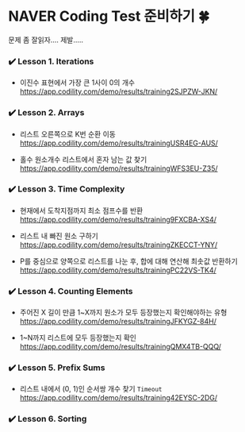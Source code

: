 # NAVER Coding Test 준비하기 🍀

문제 좀 잘읽자.... 제발.....

### ✔️ Lesson 1. Iterations
- 이진수 표현에서 가장 큰 1사이 0의 개수      
https://app.codility.com/demo/results/training2SJPZW-JKN/


### ✔️ Lesson 2. Arrays
- 리스트 오른쪽으로 K번 순환 이동    
https://app.codility.com/demo/results/trainingUSR4EG-AUS/

- 홀수 원소개수 리스트에서 혼자 남는 값 찾기    
https://app.codility.com/demo/results/trainingWFS3EU-Z35/


### ✔️ Lesson 3. Time Complexity
- 현재에서 도착지점까지 최소 점프수를 반환     
https://app.codility.com/demo/results/training9FXCBA-XS4/

- 리스트 내 빠진 원소 구하기    
https://app.codility.com/demo/results/trainingZKECCT-YNY/

- P를 중심으로 양쪽으로 리스트를 나눈 후, 합에 대해 연산해 최솟값 반환하기      
https://app.codility.com/demo/results/trainingPC22VS-TK4/


### ✔️ Lesson 4. Counting Elements 
- 주어진 X 길이 만큼 1~X까지 원소가 모두 등장했는지 확인해야하는 유형            
https://app.codility.com/demo/results/trainingJFKYGZ-84H/

- 1~N까지 리스트에 모두 등장했는지 확인               
https://app.codility.com/demo/results/trainingQMX4TB-QQQ/


### ✔️ Lesson 5. Prefix Sums
- 리스트 내에서 (0, 1)인 순서쌍 개수 찾기 `Timeout`    
https://app.codility.com/demo/results/training42EYSC-2DG/


### ✔️ Lesson 6. Sorting
